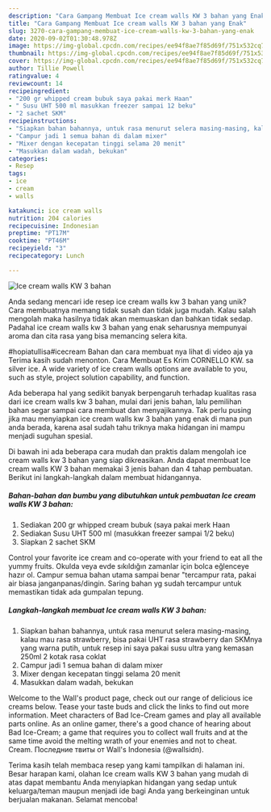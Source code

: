 ```yaml
---
description: "Cara Gampang Membuat Ice cream walls KW 3 bahan yang Enak"
title: "Cara Gampang Membuat Ice cream walls KW 3 bahan yang Enak"
slug: 3270-cara-gampang-membuat-ice-cream-walls-kw-3-bahan-yang-enak
date: 2020-09-02T01:30:48.978Z
image: https://img-global.cpcdn.com/recipes/ee94f8ae7f85d69f/751x532cq70/ice-cream-walls-kw-3-bahan-foto-resep-utama.jpg
thumbnail: https://img-global.cpcdn.com/recipes/ee94f8ae7f85d69f/751x532cq70/ice-cream-walls-kw-3-bahan-foto-resep-utama.jpg
cover: https://img-global.cpcdn.com/recipes/ee94f8ae7f85d69f/751x532cq70/ice-cream-walls-kw-3-bahan-foto-resep-utama.jpg
author: Tillie Powell
ratingvalue: 4
reviewcount: 14
recipeingredient:
- "200 gr whipped cream bubuk saya pakai merk Haan"
- " Susu UHT 500 ml masukkan freezer sampai 12 beku"
- "2 sachet SKM"
recipeinstructions:
- "Siapkan bahan bahannya, untuk rasa menurut selera masing-masing, kalau mau rasa strawberry, bisa pakai UHT rasa strawberry dan SKMnya yang warna putih, untuk resep ini saya pakai susu ultra yang kemasan 250ml 2 kotak rasa coklat"
- "Campur jadi 1 semua bahan di dalam mixer"
- "Mixer dengan kecepatan tinggi selama 20 menit"
- "Masukkan dalam wadah, bekukan"
categories:
- Resep
tags:
- ice
- cream
- walls

katakunci: ice cream walls 
nutrition: 204 calories
recipecuisine: Indonesian
preptime: "PT17M"
cooktime: "PT46M"
recipeyield: "3"
recipecategory: Lunch

---
```



![Ice cream walls KW 3 bahan](https://img-global.cpcdn.com/recipes/ee94f8ae7f85d69f/751x532cq70/ice-cream-walls-kw-3-bahan-foto-resep-utama.jpg)

Anda sedang mencari ide resep ice cream walls kw 3 bahan yang unik? Cara membuatnya memang tidak susah dan tidak juga mudah. Kalau salah mengolah maka hasilnya tidak akan memuaskan dan bahkan tidak sedap. Padahal ice cream walls kw 3 bahan yang enak seharusnya mempunyai aroma dan cita rasa yang bisa memancing selera kita.

#hopiatullisa#icecream Bahan dan cara membuat nya lihat di video aja ya Terima kasih sudah menonton. Cara Membuat Es Krim CORNELLO KW. sa silver ice. A wide variety of ice cream walls options are available to you, such as style, project solution capability, and function.

Ada beberapa hal yang sedikit banyak berpengaruh terhadap kualitas rasa dari ice cream walls kw 3 bahan, mulai dari jenis bahan, lalu pemilihan bahan segar sampai cara membuat dan menyajikannya. Tak perlu pusing jika mau menyiapkan ice cream walls kw 3 bahan yang enak di mana pun anda berada, karena asal sudah tahu triknya maka hidangan ini mampu menjadi suguhan spesial.


Di bawah ini ada beberapa cara mudah dan praktis dalam mengolah ice cream walls kw 3 bahan yang siap dikreasikan. Anda dapat membuat Ice cream walls KW 3 bahan memakai 3 jenis bahan dan 4 tahap pembuatan. Berikut ini langkah-langkah dalam membuat hidangannya.

<!--inarticleads1-->

##### Bahan-bahan dan bumbu yang dibutuhkan untuk pembuatan Ice cream walls KW 3 bahan:

1. Sediakan 200 gr whipped cream bubuk (saya pakai merk Haan
1. Sediakan  Susu UHT 500 ml (masukkan freezer sampai 1/2 beku)
1. Siapkan 2 sachet SKM


Control your favorite ice cream and co-operate with your friend to eat all the yummy fruits. Okulda veya evde sıkıldığın zamanlar için bolca eğlenceye hazır ol. Campur semua bahan utama sampai benar &#34;tercampur rata, pakai air biasa janganpanas/dingin. Saring bahan yg sudah tercampur untuk memastikan tidak ada gumpalan tepung. 

<!--inarticleads2-->

##### Langkah-langkah membuat Ice cream walls KW 3 bahan:

1. Siapkan bahan bahannya, untuk rasa menurut selera masing-masing, kalau mau rasa strawberry, bisa pakai UHT rasa strawberry dan SKMnya yang warna putih, untuk resep ini saya pakai susu ultra yang kemasan 250ml 2 kotak rasa coklat
1. Campur jadi 1 semua bahan di dalam mixer
1. Mixer dengan kecepatan tinggi selama 20 menit
1. Masukkan dalam wadah, bekukan


Welcome to the Wall&#39;s product page, check out our range of delicious ice creams below. Tease your taste buds and click the links to find out more information. Meet characters of Bad Ice-Cream games and play all available parts online. As an online gamer, there&#39;s a good chance of hearing about Bad Ice-Cream; a game that requires you to collect wall fruits and at the same time avoid the melting wrath of your enemies and not to cheat. Cream. Последние твиты от Wall&#39;s Indonesia (@wallsidn). 

Terima kasih telah membaca resep yang kami tampilkan di halaman ini. Besar harapan kami, olahan Ice cream walls KW 3 bahan yang mudah di atas dapat membantu Anda menyiapkan hidangan yang sedap untuk keluarga/teman maupun menjadi ide bagi Anda yang berkeinginan untuk berjualan makanan. Selamat mencoba!
